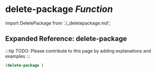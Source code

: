 # **delete-package** *Function*

import DeletePackage from './_deletepackage.md';

<DeletePackage />

## Expanded Reference: delete-package

:::tip
TODO: Please contribute to this page by adding explanations and examples
:::

```lisp
(delete-package )
```
